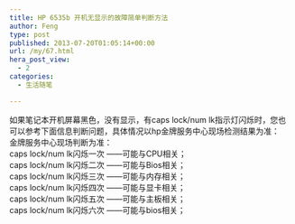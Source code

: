 ```yaml
---
title: HP 6535b 开机无显示的故障简单判断方法
author: Feng
type: post
published: 2013-07-20T01:05:14+00:00
url: /my/67.html
hera_post_view:
  - 2
categories:
  - 生活随笔

---
```

如果笔记本开机屏幕黑色，没有显示，有caps lock/num lk指示灯闪烁时，您也可以参考下面信息判断问题，具体情况以hp金牌服务中心现场检测结果为准：  
金牌服务中心现场判断为准：  
caps lock/num lk闪烁一次 ——可能与CPU相关；  
caps lock/num lk闪烁二次 ——可能与Bios相关；  
caps lock/num lk闪烁三次 ——可能与内存相关；  
caps lock/num lk闪烁四次 ——可能与显卡相关；  
caps lock/num lk闪烁五次 ——可能与主板相关；  
caps lock/num lk闪烁六次 ——可能与bios相关；